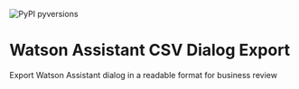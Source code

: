 ![PyPI pyversions](https://img.shields.io/badge/python-3.6%20%7C%203.7%20%7C%203.8%20%7C%203.9-blue)

# Watson Assistant CSV Dialog Export

Export Watson Assistant dialog in a readable format for business review
